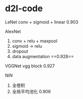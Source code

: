 # d2l-code

LeNet
conv + sigmoid + linear
0.903

AlexNet
1. conv + relu + maxpool
2. sigmoid -> relu
3. dropout
4. data augmentation
==0.928==

VGGNet
vgg block
0.927

NiN
1. 全卷积
2. 全局平均池化
0.906
